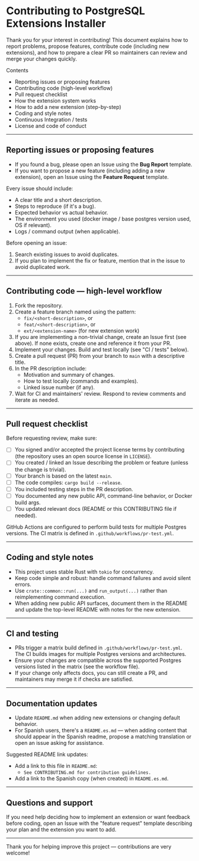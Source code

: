 # Contributing to PostgreSQL Extensions Installer

Thank you for your interest in contributing! This document explains how to report problems, propose features, contribute code (including new extensions), and how to prepare a clear PR so maintainers can review and merge your changes quickly.

Contents
- Reporting issues or proposing features
- Contributing code (high-level workflow)
- Pull request checklist
- How the extension system works
- How to add a new extension (step-by-step)
- Coding and style notes
- Continuous Integration / tests
- License and code of conduct

---

## Reporting issues or proposing features

- If you found a bug, please open an Issue using the **Bug Report** template.
- If you want to propose a new feature (including adding a new extension), open an Issue using the **Feature Request** template.

Every issue should include:
- A clear title and a short description.
- Steps to reproduce (if it's a bug).
- Expected behavior vs actual behavior.
- The environment you used (docker image / base postgres version used, OS if relevant).
- Logs / command output (when applicable).

Before opening an issue:
1. Search existing issues to avoid duplicates.
2. If you plan to implement the fix or feature, mention that in the issue to avoid duplicated work.

---

## Contributing code — high-level workflow

1. Fork the repository.
2. Create a feature branch named using the pattern:
   - `fix/<short-description>`, or
   - `feat/<short-description>`, or
   - `ext/<extension-name>` (for new extension work)
3. If you are implementing a non-trivial change, create an Issue first (see above). If none exists, create one and reference it from your PR.
4. Implement your changes. Build and test locally (see "CI / tests" below).
5. Create a pull request (PR) from your branch to `main` with a descriptive title.
6. In the PR description include:
   - Motivation and summary of changes.
   - How to test locally (commands and examples).
   - Linked issue number (if any).
7. Wait for CI and maintainers' review. Respond to review comments and iterate as needed.

---

## Pull request checklist

Before requesting review, make sure:

- [ ] You signed and/or accepted the project license terms by contributing (the repository uses an open source license in `LICENSE`).
- [ ] You created / linked an Issue describing the problem or feature (unless the change is trivial).
- [ ] Your branch is based on the latest `main`.
- [ ] The code compiles: `cargo build --release`.
- [ ] You included testing steps in the PR description.
- [ ] You documented any new public API, command-line behavior, or Docker build args.
- [ ] You updated relevant docs (README or this CONTRIBUTING file if needed).

GitHub Actions are configured to perform build tests for multiple Postgres versions. The CI matrix is defined in `.github/workflows/pr-test.yml`.


---

## Coding and style notes

- This project uses stable Rust with `tokio` for concurrency.
- Keep code simple and robust: handle command failures and avoid silent errors.
- Use `crate::common::run(...)` and `run_output(...)` rather than reimplementing command execution.
- When adding new public API surfaces, document them in the README and update the top-level README with notes for the new extension.

---

## CI and testing

- PRs trigger a matrix build defined in `.github/workflows/pr-test.yml`. The CI builds images for multiple Postgres versions and architectures.
- Ensure your changes are compatible across the supported Postgres versions listed in the matrix (see the workflow file).
- If your change only affects docs, you can still create a PR, and maintainers may merge it if checks are satisfied.

---

## Documentation updates

- Update `README.md` when adding new extensions or changing default behavior.
- For Spanish users, there's a `README.es.md` — when adding content that should appear in the Spanish readme, propose a matching translation or open an issue asking for assistance.

Suggested README link updates:
- Add a link to this file in `README.md`:
  - `See CONTRIBUTING.md for contribution guidelines.`
- Add a link to the Spanish copy (when created) in `README.es.md`.

---

## Questions and support

If you need help deciding how to implement an extension or want feedback before coding, open an Issue with the "feature request" template describing your plan and the extension you want to add.

---

Thank you for helping improve this project — contributions are very welcome!
